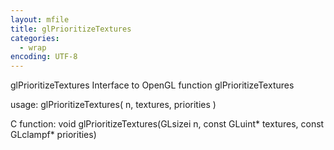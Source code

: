 ```yaml
---
layout: mfile
title: glPrioritizeTextures
categories:
  - wrap
encoding: UTF-8
---
```


glPrioritizeTextures  Interface to OpenGL function glPrioritizeTextures

usage:  glPrioritizeTextures( n, textures, priorities )

C function:  void glPrioritizeTextures(GLsizei n, const GLuint\* textures, const GLclampf\* priorities)